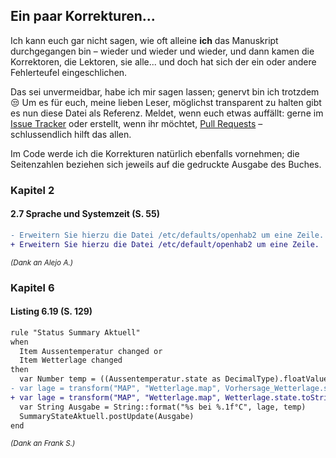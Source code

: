 ## Ein paar Korrekturen...
Ich kann euch gar nicht sagen, wie oft alleine **ich** das Manuskript durchgegangen bin – wieder und wieder und wieder, und dann kamen die Korrektoren, die Lektoren, sie alle... und doch hat sich der ein oder andere Fehlerteufel eingeschlichen.

Das sei unvermeidbar, habe ich mir sagen lassen; genervt bin ich trotzdem :unamused: Um es für euch, meine lieben Leser, möglichst transparent zu halten gibt es nun diese Datei als Referenz. Meldet, wenn euch etwas auffällt: gerne im [Issue Tracker](https://github.com/smarthome-mit-openhab2/2018_ErsteAuflage/issues) oder erstellt, wenn ihr möchtet, [Pull Requests](https://github.com/smarthome-mit-openhab2/2018_ErsteAuflage/pulls) – schlussendlich hilft das allen.

Im Code werde ich die Korrekturen natürlich ebenfalls vornehmen; die Seitenzahlen beziehen sich jeweils auf die gedruckte Ausgabe des Buches.

### Kapitel 2
#### 2.7 Sprache und Systemzeit (S. 55)
```diff
- Erweitern Sie hierzu die Datei /etc/defaults/openhab2 um eine Zeile.
+ Erweitern Sie hierzu die Datei /etc/default/openhab2 um eine Zeile.
```
<small>*(Dank an Alejo A.)*</small>

### Kapitel 6
#### Listing 6.19 (S. 129)
```diff
rule "Status Summary Aktuell"
when
  Item Aussentemperatur changed or
  Item Wetterlage changed
then
  var Number temp = ((Aussentemperatur.state as DecimalType).floatValue)
- var lage = transform("MAP", "Wetterlage.map", Vorhersage_Wetterlage.state.toString)
+ var lage = transform("MAP", "Wetterlage.map", Wetterlage.state.toString)
  var String Ausgabe = String::format("%s bei %.1f°C", lage, temp)
  SummaryStateAktuell.postUpdate(Ausgabe)
end
```
<small>*(Dank an Frank S.)*</small>
